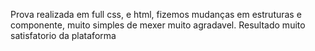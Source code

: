 Prova realizada em full css, e html, fizemos mudanças em estruturas e componente, muito simples de mexer muito agradavel. Resultado muito satisfatorio da plataforma